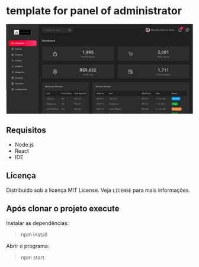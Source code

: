 # template for panel of administrator
![img](./alexandre-orm.png)

## Requisitos
- Node.js 
- React
- IDE

## Licença
Distribuido sob a licença MIT License. Veja `LICENSE` para mais informações.

## Após clonar o projeto execute
Instalar as dependências:
>npm install

Abrir o programa:
>npm start
